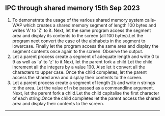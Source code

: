 ## IPC through shared memory 15th Sep 2023
1. To demonstrate the usage of the various shared memory system calls- WAP which creates a shared memory segment of length 100 bytes and writes 'A' to 'Z' to it. Next, let the same program access the segment area and display its contents to the screen (all 100 bytes).Let the program next convert the case of the alphabets in the segment to lowercase. Finally let the program access the same area and display the segment contents once again to the screen. Observe the output.
2. Let a parent process create a segment of adequate length and write 0 to 9 as well as 'a' to 'z' to it.Next, let the parent fork a child.Let the child increment all the integers by a value 100. Also let it convert all the characters to upper case. Once the child
completes, let the parent access the shared area and display their contents to the screen.
3. Let a parent process create a segment of length 2k and write n strings to the area. Let the value of n be passed as a commandline argument. Next, let the parent fork a child.Let the child capitalise the first character of each string.Once the child completes let the parent access the shared area and display their contents to the screen.
***